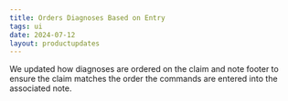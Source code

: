 ```yaml
---
title: Orders Diagnoses Based on Entry
tags: ui
date: 2024-07-12
layout: productupdates
---
```


We updated how diagnoses are ordered on the claim and note footer to ensure the claim matches the order the commands are entered into the associated note.